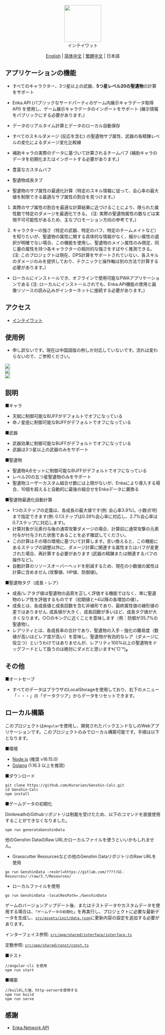 
<p align="center">
    <img src="./logo-readme.png" height="120">
    <br>
    インテイワット
<p>


<p align="center">
    <a href="./README.md">English</a> | 
    <a href="./README_CH_SIM.md">简体中文</a> | 
    <a href="./README_CH_TRA.md">繁體中文</a> | 
    日本語
<p>

## アプリケーションの機能

+ すべてのキャラクター、3つ星以上の武器、**5つ星レベル20の聖遺物**の計算をサポート

+ Enka.API (パブリックなサードパーティのゲーム内展示キャラデータ取得API) を使用し、ゲーム展示キャラデータのインポートをサポート (展示情報をパブリックにする必要があります。)

+ データのリアルタイム計算とデータのローカル自動保存

+ すべてのスキルダメージ (反応を含む) の聖遺物サブ属性、武器の各精錬レベルの変化によるダメージ変化比較線

+ 補助キャラの実際のデータに基づいて計算されるチームバフ (補助キャラのデータを初期化またはインポートする必要があります。)

+ 豊富なカスタムバフ

+ 聖遺物成長タブ

+ 聖遺物のサブ属性の最適化計算（特定のスキル情報に従って、会心率の最大値を制限できる最適なサブ属性の割合を見つけます。）

1. 実際のサブ属性の割合を最適な計算結果に近づけることにより、限られた属性数で特定のダメージを最適化できる。
(注: 実際の聖遺物属性の数などは実現不可可能性があるため、主なプロモーション方向の参考です。)

2. キャラクターの強さ（特定の武器、特定のバフ、特定のチームメイトなど）を知りたいが、聖遺物の属性に関する具体的な情報がなく、細かい属性の選択が明確でない場合、この機能を使用し、聖遺物のメイン属性のみ限定、同じ量の属性を持つ各キャラクターの相対的な強さをすばやく推測できる。
(注: このプロジェクトは現在、DPS計算をサポートされていない、各スキルのダメージのみを提供しており、テクニックと操作軸は別の方法で計算する必要があります。)

+ ローカルにインストールでき、オフラインで使用可能なPWAアプリケーションである (注: ローカルにインストールされでも、Enka.API機能の使用と画像リソースの読み込みがインターネットに接続する必要があります。)

## アクセス

+ <a href="https://genshin-calc.sirokuma.cc/" target="_blank">インテイワット</a>

## 使用例
+ 申し訳ないです。現在は中国語版の例しか対応していないです。流れは変わらないので、ご参照ください。
<div>
     <img src="./doc/new/anime_cn_sim_1.webp">
     <br>
     <img src="./doc/new/anime_cn_sim_2.webp">
     <br>
     <img src="./doc/new/anime_cn_sim_3.webp">
</div>

## 説明

■キャラ

+ 天賦に制御可能なBUFFがデフォルトでオフになっている
+ 命ノ星座に制御可能なBUFFがデフォルトでオフになっている

■武器

+ 武器効果に制御可能なBUFFがデフォルトでオフになっている
+ 武器は3つ星以上の武器のみをサポート

■聖遺物

+ 聖遺物4点セットに制御可能なBUFFがデフォルトでオフになっている
+ レベル20の五つ星聖遺物のみをサポート
+ 聖遺物ユーザーカスタム組合せ数には上限がないが、Enkaにより導入する場合、10個を超えると自動的に最後の組合せをEnkaデータに置換る

■聖遺物最適化自動計算

+ 1つのステップの定義は、各成長の最大値です(例: 会心率3.9%)。小数点1桁まで指定できます(例: 0.1ステップは0.39%会心率に対応し、2.7%会心率は0.7ステップに対応します)。
+ 計算対象が元素付与後の通常攻撃ダメージの場合、計算前に通常攻撃の元素付与が付与された状態であることを必ず確認してください。
+ この計算はその場の環境に基づいて計算します。言い換えると、この機能にあるステップの調整以外に、ダメージ計算に関連する属性またはバフが変更された場合、再計算する必要があります (武器の精錬または関連するバフの操作など)。
+ 自動計算のリソースオーバーヘッドを削減するため、現在の小数値の属性は計算に含めません (攻撃値、HP値、防御値)。

■聖遺物タグ（成長・レア）

+ 成長/レアタグ値は聖遺物の品質を正しく評価する機能ではなく、単に聖遺物のレア性を評価するものです（初期値と+4以降の各増加の値）。
+ 成長とは、各成長値と成長回数を含む非線形であり、最終属性値の線形値の差ではありません. 成長値が大きく、成長回数が多いほど、成長タグ値が大きくなります。○○のキングに近くことを意味します（例：防御が35.7%の聖遺物）。
+ レアリティとは、各成長率の合計であり、聖遺物の入手・強化の難易度（数値が高いほどレア度が高い）を意味し、聖遺物が有効的なレア（ダメージに役立つ）というわけではありませんが、レアリティ100%以上の聖遺物をドッグフードとして扱うのは絶対にダメだと思います٩(ˊᗜˋ*)و

## その他

■オートセーブ

+ すべてのデータはブラウザのLocalStorageを使用しており、右下のメニュー「・・・」の「データクリア」からデータをリセットできます。

## ローカル構築

このプロジェクトは`Angular`を使用し、開発されたバックエンドなしのWebアプリケーションです。このプロジェクトのみでローカル構築可能です。手順は以下となります。

■環境

+ <a href="https://nodejs.org/en/download/" target="_blank">Node.js</a> (推奨 v16.15.0)
+ <a href="https://go.dev/dl/" target="_blank">Golang</a> (1.16.3 以上を推奨)

■ダウンロード

```
git clone https://github.com/Kurarion/Genshin-Calc.git
cd Genshin-Calc
npm install
```
■ゲームデータの初期化

DimbreathのGithubリポジトリは制裁を受けたため、以下のコマンドを直接使用することができなくなりました。
```
npm run generateGenshinData
```
他のGenshin DataのRaw URLかローカルファイルを使うといいかもしれません。
+ Grasscutter Resourcesなどの他のGenshin DataリポジトリのRaw URLを使用
```
go run GenshinData -resUrl=https://gitlab.com/????/GC-Resources/-/raw/3.?/Resources/
```
+ ローカルファイルを使用
```
go run GenshinData -localResPath=./GenshinData
```
ゲームのバージョンアップデート後、またはテストデータやカスタムデータを使用する場合は、`「ゲームデータの初期化」`を再実行し、プロジェクトに必要な最新データを生成し、<a href="https://github.com/Kurarion/Genshin-Calc/tree/main/src/assets/init/data.json" target="_blank">`src/assets/init/data.json`</a>に更新内容の設定を追加する必要があります。

インターフェイス参照: <a href="https://github.com/Kurarion/Genshin-Calc/tree/main/src/app/shared/interface/interface.ts" target="_blank">`src/app/shared/interface/interface.ts`</a>

定数参照: <a href="https://github.com/Kurarion/Genshin-Calc/tree/main/src/app/shared/const/const.ts" target="_blank">`src/app/shared/const/const.ts`</a>

■テスト

```
//angular-cli を使用
npm run start
```
■構築
```
//buildした後、http-serverを使用する
npm run build
npm run serve
```

## 感謝
+ <a href="https://github.com/EnkaNetwork/API-docs/" target="_blank">Enka.Network API</a>
